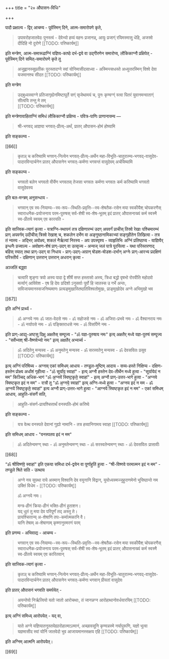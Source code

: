 +++
title = "२० औपासन-विधिः"

+++

पादौ प्रक्षाल्य - द्विर् आचम्य - पूर्वस्मिन् दिने, आत्म-समारोपणे कृते, 

> उपावरोहजातवेदः पुनस्त्वं - देवेभ्यो हव्यं वहनः प्रजानन्न्, आयुः प्रजाग्ं रयिमस्मासु धेहि, अजस्रो दीदिहि नो दुरोणे
[[TODO: परिष्कार्यम्]]

इति मन्त्रेण, आत्म-समारूढाग्निं यज्ञिय-काष्ठे दर्भ-द्वये वा उद्गीरणेन समारोप्य, लौकिकाग्नौ प्रक्षिपेत् - पूर्वस्मिन् दिने समित्-समारोपणे कृते तु 

> अजुह्वानस्सुप्रतीकः पुरस्तादग्ने स्वां योनिमासीदसाध्या - अस्मिन्त्सधस्ते अध्युत्तरस्मिन् विश्वे देवा यजमानश्च सीदत
[[TODO: परिष्कार्यम्]]

इति मन्त्रेण 

> उद्बुध्यस्वाग्ने प्रतिजागृह्येनमिष्टापूर्ते सग्ं सृजेथामयं च, पुनः कृण्वग्ग्ं स्त्वा पितरं युवानमन्वाताग्ं सीत्वयि तन्तु मे तम्   
[[TODO: परिष्कार्यम्]]

इति मन्त्रेणावाहिताग्निं समिधं लौकिकाग्नौ प्रक्षिप्य - पवित्र-पाणिः प्राणानायम्य —

> श्री-भगवद् आज्ञया भगवत्-प्रीत्य्-अर्थं, प्रातर् औपासन-होमं होष्यामि 

इति सङ्कल्प्य - 

[[66]]

> कृतञ् च करिष्यामि भगवन्-नित्येन भगवत्-प्रीत्य्-अर्थेन महा-विभूति-चातुरात्म्य-भगवद्-वासुदेव-पादारविन्दार्चनेन प्रातर् औपासनेन भगवत्-कर्मणा भगवन्तं वासुदेवम् अर्चयिष्यामि 

इति सङ्कल्प्य -

> भगवतो बलेन भगवतो वीर्येण भगवतस् तेजसा भगवतः कर्मणा भगवतः कर्म करिष्यामि भगवतो वासुदेवस्य  

इति बल-मन्त्रम् अनुसन्धाय - 

> भगवान् एव स्व-नियाम्य--स्व-रूप--स्थिति-प्रवृत्ति--स्व-शेषतैक-रसेन मया स्वकीयैश् चोपकरणैस् स्वाराधनैक-प्रयोजनाय परम-पुरुषस् सर्व-शेषी स्व-शेष-भूतम् इदं प्रातर् औपासनाख्यं कर्म स्वस्मै स्व-प्रीतये स्वयम् एव कारयति -

इति सात्त्विक-त्यागं कृत्वा - यत्राग्नि-स्थापनं तत्र दक्षिणारम्भं उदग् अपवर्गं प्राचीस् तिस्रो रेखाः पश्चिमारम्भं प्राग् अपवर्गम् उदीचीस् त्रिस्रो रेखाश् च, शकलेन दर्भेण वा अङ्गुष्ठानामिकाभ्यां सङ्गृहीतेन लिखित्वा - तत्र तं न्यस्य - अद्भिर् अवोक्ष्य, शकलं नैर्ऋत्यां निरस्य - अप उपस्पृश्य - व्याहृतिभिः अग्निं प्रतिष्ठाप्य - याज्ञियैर् इन्धनैः प्रज्वाल्य -  अवोक्षण-शेषं प्राग्-उदग् वा उत्सृज्य - अन्यज् जलं पात्रे पूरयित्वा - यथा परिस्तरणाद् बहिस् स्यात् तथा प्राग्-उदग् वा निधाय - प्राग्-उदग्-अग्रान् षोडश-षोडश-दर्भान् अग्नेः प्राग्-आरभ्य प्रदक्षिणं परिस्तीर्य - दक्षिणान् उत्तरान् उत्तरान् अधरान् कृत्वा - 

अञ्जलिं बद्ध्वा

> चत्वारि शृङ्गा त्रयो अस्य पादा द्वे शीर्षे सप्त हस्तासो अस्य, त्रिधा बद्धो वृषभो रोरवीति महोदवो मर्त्याग्ं आविवेश - एष हि देवः प्रदिशो ऽनुसर्वाः पूर्वो हि जातस्स उ गर्भे अन्तः, सविजायमानस्सजनिष्यमाणः प्रत्यङ्मुखास्तिष्ठतिविश्वतोमुखः, प्राङ्मुखोदेव अग्ने अभिमुखो भव

[[67]]

इति अग्निं प्रार्थ्य - 

> ॐ अग्नये नमः ॐ जात-वेदसे नमः - ॐ सहोजसे नमः - ॐ  अजिरा-प्रभवे नमः - ॐ वैश्वानराय नमः - ॐ नर्यापसे नमः - ॐ पङ्क्तिराधसे नमः - ॐ विसर्पिणे नमः -

इति प्राग्-आद्य्-अष्टसु दिक्षु अक्षतैस् सम्पूज्य - "ॐ यज्ञ-पुरुषाय नमः" इत्य् अक्षतैर् मध्ये यज्ञ-पुरुषं सम्पूज्य - "सर्वेभ्यश् श्री-वैष्णवेभ्यो नमः" इत्य् अक्षतैर् अभ्यर्च्य -

> ॐ अदितेनु मन्यस्व - ॐ अनुमतेनु मन्यस्व - ॐ सरस्वतेनु मन्यस्व - ॐ देवसवितः प्रसुव
[[TODO: परिष्कार्यम्]]

इत्य् अग्निं परिषिच्य - अग्नाव् एकां समिधम् आधाय - तण्डुल-मुष्टिम् आदाय -  सव्य-हस्ते निक्षिप्य - दक्षिण-हस्तेन प्रोक्ष्य अर्धांशं गृहीत्वा - "ॐ सूर्या॑य॒ स्वाहा॑" - इत्य् अग्नौ हस्तेन देव-तीर्थेन मध्ये हुत्वा - "सूर्यायेदं न मम” किञ्चिद् अधिक-भागं "ॐ अ॒ग्नये॑ स्विष्ट॒कृते॒ स्वाहा॑" - इत्य् अग्नौ प्राग्-उत्तर-भागे हुत्वा - "अग्नये स्विष्टकृत इदं न मम" - रात्रौ तु "ॐ अ॒ग्नये॒ स्वाहा॑” इत्य् अग्नि-मध्ये हुत्वा - "अग्नय इदं न मम - ॐ अ॒ग्नये॑ स्विष्ट॒कृते॒ स्वाहा॑” इत्य अग्नौ प्राग्-उत्तर-भागे हुत्वा - "आग्नये स्विष्टकृत इदं न मम" - एकां समिधम् आधाय, आहुति-संसर्गे सति, 

> आहुति-संसर्ग-प्रायश्चित्तार्थं वनस्पति-होमं करिष्ये

इति सङ्कल्प्य - 

> यत्र वेत्थ वनस्पते देवानां गुह्यो नामानि - तत्र हव्यानिगामय स्वाहा
[[TODO: परिष्कार्यम्]]

इति समिधम् आधाय - "वनस्पतय इदं न मम" 

> ॐ अदितेन्वमग्ग् स्थाः - ॐ अनुमतेन्वमग्ग् स्थाः - ॐ सरस्वतेन्वमग्ग् स्थाः - ॐ देवसवितः प्रासावीः

[[68]]

“ॐ श्रीविष्ण॑वे॒ स्वाहा॑" इति एकया समिधा दर्भ-द्वयेन वा पूर्णाहुतिं हुत्वा - “श्री-विष्णवे परमात्मन इदं न मम” - तण्डुले श्रिते सति - उत्थाय 

> अग्ने नय सुपथा राये अस्मान् विश्वानि देव वयुनानि विद्वान्, युयोध्यस्मज्जुहुराणमेनो भूयिष्ठान्ते नम उक्तिं विधेम - 
[[TODO: परिष्कार्यम्]]
>
> ॐ अग्नये नमः। 
>
> मन्त्र-हीनं क्रिया-हीनं भक्ति-हीनं हुताशन।  
यद् धुतं तु मया देव परिपूर्णं तद् अस्तु ते।  
प्रायश्चित्तान्य् अ-शेषाणि तपः-कर्मात्मकानि वै।  
यानि तेषाम् अ-शेषाणाम् कृष्णानुस्मरणं परम्  

इति प्रणम्य - अभिवाद्य - आचम्य - 

> भगवान् एव स्व-नियाम्य--स्व-रूप--स्थिति-प्रवृत्ति--स्व-शेषतैक-रसेन मया स्वकीयैश् चोपकरणैस् स्वाराधनैक-प्रयोजनाय परम-पुरुषस् सर्व-शेषी स्व-शेष-भूतम् इदं प्रातर् औपासनाख्यं कर्म स्वस्मै स्व-प्रीतये स्वयम् एव कारितवान्

इति सात्त्विक-त्यागं कृत्वा - 

> कृतञ् च करिष्यामि भगवन्-नित्येन भगवत्-प्रीत्य्-अर्थेन महा-विभूति-चातुरात्म्य-भगवद्-वासुदेव-पादारविन्दार्चनेन प्रातर् औपासनेन भगवत्-कर्मणा भगवान् प्रीयतां वासुदेवः

इति प्रातर् औपासनं भगवति समर्पयेत् - 

> अयन्तेयो निर्ऋत्वियो यतो जातो आरोचथाः, तं जानन्नग्न आरोहाथानोवर्धयारयिम् 
[[TODO: परिष्कार्यम्]]

इत्य् अग्निं समिध्य् आरोपयेत् - यद् वा, 

> याते अग्ने यज्ञियातनूस्तयेह्यारोहात्माऽत्मानं, अच्छावसूनि कृण्वन्नस्मे नर्यापुरूणि, यज्ञो भूत्वा यज्ञमासीद स्वां योनिं जातवेदो भुव आजायमानस्सक्षय एहि 
[[TODO: परिष्कार्यम्]]

इति अग्निम् आत्मनि आरोपयेत्। 

[[69]]
